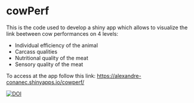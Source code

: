 # cowPerf
This is the code used to develop a shiny app which allows to visualize the link beetween cow performances on 4 levels:
* Individual efficiency of the animal
* Carcass qualities
* Nutritional quality of the meat
* Sensory quality of the meat

To access at the app follow this link: https://alexandre-conanec.shinyapps.io/cowperf/

[![DOI](https://zenodo.org/badge/140846506.svg)](https://zenodo.org/badge/latestdoi/140846506)
